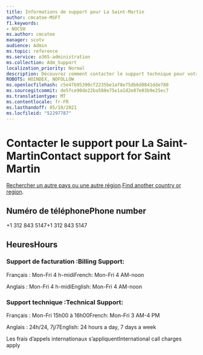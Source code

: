 ```yaml
---
title: Informations de support pour La Saint-Martin
author: cmcatee-MSFT
f1.keywords:
- NOCSH
ms.author: cmcatee
manager: scotv
audience: Admin
ms.topic: reference
ms.service: o365-administration
ms.collection: Adm_Support
localization_priority: Normal
description: Découvrez comment contacter le support technique pour votre pays ou région.
ROBOTS: NOINDEX, NOFOLLOW
ms.openlocfilehash: c5e47b95390cf2235be1af8e75db6d0841dde780
ms.sourcegitcommit: de5fce90de22ba588e75e1a1d2e87e03b9e25ec7
ms.translationtype: MT
ms.contentlocale: fr-FR
ms.lasthandoff: 05/10/2021
ms.locfileid: "52297787"
---
```

# <a name="contact-support-for-saint-martin"></a><span data-ttu-id="060df-103">Contacter le support pour La Saint-Martin</span><span class="sxs-lookup"><span data-stu-id="060df-103">Contact support for Saint Martin</span></span>

<span data-ttu-id="060df-104">[Rechercher un autre pays ou une autre région](../../business-video/get-help-support.md).</span><span class="sxs-lookup"><span data-stu-id="060df-104">[Find another country or region](../../business-video/get-help-support.md).</span></span>

## <a name="phone-number"></a><span data-ttu-id="060df-105">Numéro de téléphone</span><span class="sxs-lookup"><span data-stu-id="060df-105">Phone number</span></span>
<span data-ttu-id="060df-106">+1 312 843 5147</span><span class="sxs-lookup"><span data-stu-id="060df-106">+1 312 843 5147</span></span>

## <a name="hours"></a><span data-ttu-id="060df-107">Heures</span><span class="sxs-lookup"><span data-stu-id="060df-107">Hours</span></span>
### <a name="billing-support"></a><span data-ttu-id="060df-108">Support de facturation :</span><span class="sxs-lookup"><span data-stu-id="060df-108">Billing Support:</span></span>

<span data-ttu-id="060df-109">Français : Mon-Fri 4 h-midi</span><span class="sxs-lookup"><span data-stu-id="060df-109">French: Mon-Fri 4 AM-noon</span></span>

<span data-ttu-id="060df-110">Anglais : Mon-Fri 4 h-midi</span><span class="sxs-lookup"><span data-stu-id="060df-110">English: Mon-Fri 4 AM-noon</span></span>

### <a name="technical-support"></a><span data-ttu-id="060df-111">Support technique :</span><span class="sxs-lookup"><span data-stu-id="060df-111">Technical Support:</span></span>

<span data-ttu-id="060df-112">Français : Mon-Fri 15h00 à 16h00</span><span class="sxs-lookup"><span data-stu-id="060df-112">French: Mon-Fri 3 AM-4 PM</span></span>

<span data-ttu-id="060df-113">Anglais : 24h/24, 7j/7</span><span class="sxs-lookup"><span data-stu-id="060df-113">English: 24 hours a day, 7 days a week</span></span>

<span data-ttu-id="060df-114">Les frais d’appels internationaux s’appliquent</span><span class="sxs-lookup"><span data-stu-id="060df-114">International call charges apply</span></span>
